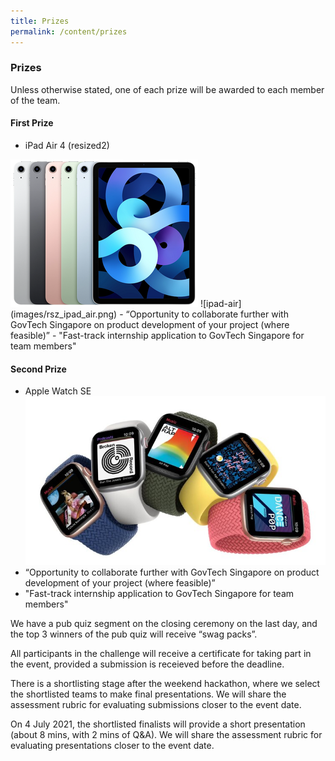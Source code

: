 ```yaml
---
title: Prizes
permalink: /content/prizes
---
```


### **Prizes**
<!-- TODO don't forget to downsize the pictures! -->
Unless otherwise stated, one of each prize will be awarded to each member of the team.

#### **First Prize**
- iPad Air 4 (resized2)
<picture>
  <img src="images/rsz_ipad_air.png" alt="ipad-air" width="300" height="236">
</picture>
![ipad-air](images/rsz_ipad_air.png)
- “Opportunity to collaborate further with GovTech Singapore on product development of your project (where feasible)”
- "Fast-track internship application to GovTech Singapore for team members"

#### **Second Prize**
- Apple Watch SE
![apple-watch](images/rsz_apple_watch.jpg)
- “Opportunity to collaborate further with GovTech Singapore on product development of your project (where feasible)”
- "Fast-track internship application to GovTech Singapore for team members"

We have a pub quiz segment on the closing ceremony on the last day, and the top 3 winners of the pub quiz will receive “swag packs”.

All participants in the challenge will receive a certificate for taking part in the event, provided a submission is receieved before the deadline.

There is a shortlisting stage after the weekend hackathon, where we select the shortlisted teams to make final presentations. We will share the assessment rubric for evaluating submissions closer to the event date.

On 4 July 2021, the shortlisted finalists will provide a short presentation (about 8 mins, with 2 mins of Q&A). We will share the assessment rubric for evaluating presentations closer to the event date.
